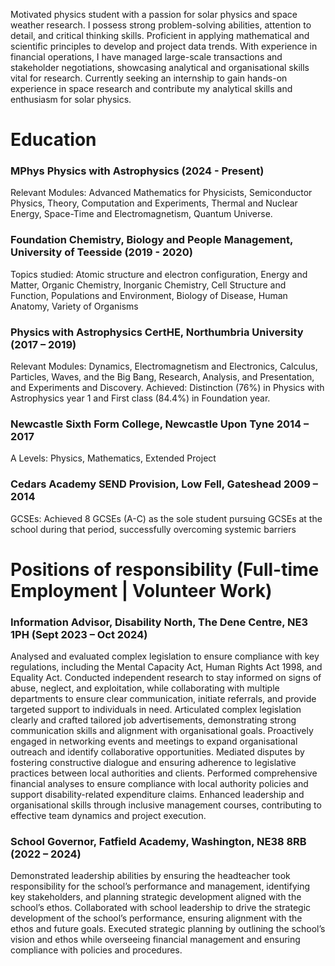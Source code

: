 Motivated physics student with a passion for solar physics and space weather research. I possess strong 
problem-solving abilities, attention to detail, and critical thinking skills. Proficient in applying mathematical 
and scientific principles to develop and project data trends. With experience in financial operations, I have 
managed large-scale transactions and stakeholder negotiations, showcasing analytical and organisational 
skills vital for research. Currently seeking an internship to gain hands-on experience in space research and 
contribute my analytical skills and enthusiasm for solar physics.
# Education 
### MPhys Physics with Astrophysics (2024 - Present)
Relevant Modules: Advanced Mathematics for Physicists, Semiconductor Physics, Theory, Computation and 
Experiments, Thermal and Nuclear Energy, Space-Time and Electromagnetism, Quantum Universe.
### Foundation Chemistry, Biology and People Management, University of Teesside (2019 - 2020)
Topics studied: Atomic structure and electron configuration, Energy and Matter, Organic Chemistry, Inorganic 
Chemistry, Cell Structure and Function, Populations and Environment, Biology of Disease, Human Anatomy, 
Variety of Organisms
### Physics with Astrophysics CertHE, Northumbria University (2017 – 2019)
Relevant Modules: Dynamics, Electromagnetism and Electronics, Calculus, Particles, Waves, and the Big 
Bang, Research, Analysis, and Presentation, and Experiments and Discovery.
Achieved: Distinction (76%) in Physics with Astrophysics year 1 and First class (84.4%) in Foundation year.
### Newcastle Sixth Form College, Newcastle Upon Tyne 2014 – 2017
A Levels: Physics, Mathematics, Extended Project
### Cedars Academy SEND Provision, Low Fell, Gateshead 2009 – 2014
GCSEs: Achieved 8 GCSEs (A-C) as the sole student pursuing GCSEs at the school during that period, 
successfully overcoming systemic barriers

# Positions of responsibility (Full-time Employment | Volunteer Work)
### Information Advisor, Disability North, The Dene Centre, NE3 1PH (Sept 2023 – Oct 2024)
Analysed and evaluated complex legislation to ensure compliance with key regulations, including the 
Mental Capacity Act, Human Rights Act 1998, and Equality Act.
Conducted independent research to stay informed on signs of abuse, neglect, and exploitation, 
while collaborating with multiple departments to ensure clear communication, initiate referrals, and 
provide targeted support to individuals in need.
Articulated complex legislation clearly and crafted tailored job advertisements, demonstrating 
strong communication skills and alignment with organisational goals.
Proactively engaged in networking events and meetings to expand organisational outreach and 
identify collaborative opportunities.
Mediated disputes by fostering constructive dialogue and ensuring adherence to legislative 
practices between local authorities and clients.
Performed comprehensive financial analyses to ensure compliance with local authority policies and 
support disability-related expenditure claims.
Enhanced leadership and organisational skills through inclusive management courses, 
contributing to effective team dynamics and project execution.
### School Governor, Fatfield Academy, Washington, NE38 8RB (2022 – 2024)
Demonstrated leadership abilities by ensuring the headteacher took responsibility for the school’s 
performance and management, identifying key stakeholders, and planning strategic development 
aligned with the school’s ethos.
Collaborated with school leadership to drive the strategic development of the school’s performance, 
ensuring alignment with the ethos and future goals.
Executed strategic planning by outlining the school’s vision and ethos while overseeing financial 
management and ensuring compliance with policies and procedures.
